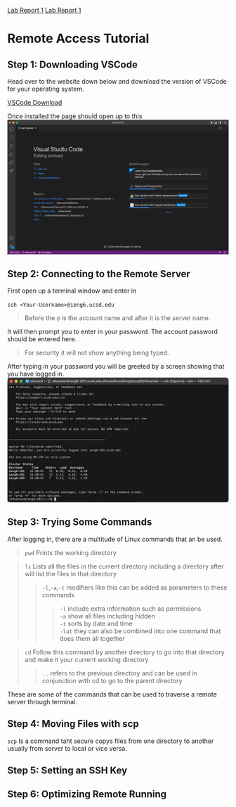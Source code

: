 [Lab Report 1](lab-report-1-week-2.html)
[Lab Report 1](https://shoumilsarkar.github.io/cse15l-lab-reports/lab-report-1-week-2.html)


# Remote Access Tutorial

## Step 1: Downloading VSCode
Head over to the website down below and download the version of VSCode for your operating system.

[VSCode Download](https://code.visualstudio.com/)

Once installed the page should open up to this
![image](./VSCode%20Start%20Page.png)

## Step 2: Connecting to the Remote Server

First open up a terminal window and enter in

`ssh <Your-Username>@ieng6.ucsd.edu`

> Before the `@` is the account name and after it is the server name.

It will then prompt you to enter in your password. The account password should be entered here.

> For security it will not show anything being typed.

After typing in your password you will be greeted by a screen showing that you have logged in.
![image](./SSH%20Login.png)


## Step 3: Trying Some Commands

After logging in, there are a multitude of Linux commands that an be used.

>`pwd` Prints the working directory 

>`ls` Lists all the files in the current directory including a directory after will list the files in that directory
>>`-l`,`-a`,`-t` modifiers like this can be added as parameters to these commands  
>>>`-l` include extra information such as permissions  
>>>`-a` show all files including hidden  
>>>`-t` sorts by date and time  
>>`-lat` they can also be combined into one command that does them all together

>`cd` Follow this command by another directory to go into that directory and make it your current working directory  
>>`..` refers to the previous directory and can be used in conjunction with cd to go to the parent directory

These are some of the commands that can be used to traverse a remote server through terminal.

## Step 4: Moving Files with scp

`scp` Is a command taht secure copys files from one directory to another usually from server to local or vice versa.

## Step 5: Setting an SSH Key
## Step 6: Optimizing Remote Running

